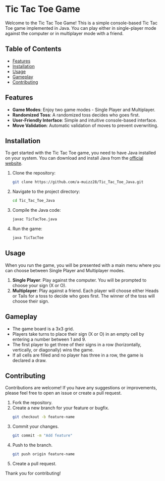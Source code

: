 # Tic Tac Toe Game

Welcome to the Tic Tac Toe Game! This is a simple console-based Tic Tac Toe game implemented in Java. You can play either in single-player mode against the computer or in multiplayer mode with a friend.

## Table of Contents

- [Features](#features)
- [Installation](#installation)
- [Usage](#usage)
- [Gameplay](#gameplay)
- [Contributing](#contributing)

## Features

- **Game Modes**: Enjoy two game modes - Single Player and Multiplayer.
- **Randomized Toss**: A randomized toss decides who goes first.
- **User-Friendly Interface**: Simple and intuitive console-based interface.
- **Move Validation**: Automatic validation of moves to prevent overwriting.

## Installation

To get started with the Tic Tac Toe game, you need to have Java installed on your system. You can download and install Java from the [official website](https://www.oracle.com/java/technologies/javase-downloads.html).

1. Clone the repository:
    ```bash
    git clone https://github.com/a-muizz28/Tic_Tac_Toe_Java.git
    ```

2. Navigate to the project directory:
    ```bash
    cd Tic_Tac_Toe_Java
    ```

3. Compile the Java code:
    ```bash
    javac TicTacToe.java
    ```

4. Run the game:
    ```bash
    java TicTacToe
    ```

## Usage

When you run the game, you will be presented with a main menu where you can choose between Single Player and Multiplayer modes.

1. **Single Player**: Play against the computer. You will be prompted to choose your sign (X or O).
2. **Multiplayer**: Play against a friend. Each player will choose either Heads or Tails for a toss to decide who goes first. The winner of the toss will choose their sign.

## Gameplay

- The game board is a 3x3 grid.
- Players take turns to place their sign (X or O) in an empty cell by entering a number between 1 and 9.
- The first player to get three of their signs in a row (horizontally, vertically, or diagonally) wins the game.
- If all cells are filled and no player has three in a row, the game is declared a draw.

## Contributing

Contributions are welcome! If you have any suggestions or improvements, please feel free to open an issue or create a pull request.

1. Fork the repository.
2. Create a new branch for your feature or bugfix.
    ```bash
    git checkout -b feature-name
    ```
3. Commit your changes.
    ```bash
    git commit -m "Add feature"
    ```
4. Push to the branch.
    ```bash
    git push origin feature-name
    ```
5. Create a pull request.

Thank you for contributing!

